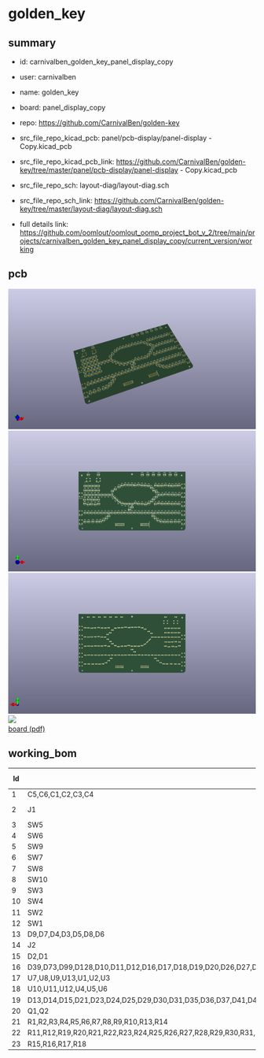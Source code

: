 # golden_key
 
## summary 
* id: carnivalben_golden_key_panel_display_copy
* user: carnivalben
* name: golden_key
* board: panel_display_copy
* repo: https://github.com/CarnivalBen/golden-key
* src_file_repo_kicad_pcb: panel/pcb-display/panel-display - Copy.kicad_pcb
* src_file_repo_kicad_pcb_link: https://github.com/CarnivalBen/golden-key/tree/master/panel/pcb-display/panel-display - Copy.kicad_pcb


* src_file_repo_sch: layout-diag/layout-diag.sch
* src_file_repo_sch_link: https://github.com/CarnivalBen/golden-key/tree/master/layout-diag/layout-diag.sch
* full details link: https://github.com/oomlout/oomlout_oomp_project_bot_v_2/tree/main/projects/carnivalben_golden_key_panel_display_copy/current_version/working  



## pcb  
![](working_3d_600.png) 
![](working_3d_front_600.png)  
![](working_3d_back_600.png)  
![](working_600.png)  
[board (pdf)](working.pdf)  

## working_bom
| Id | Designator | Footprint | Quantity | Designation | Supplier and ref |  | None | 
| --- | --- | --- | --- | --- | --- | --- | --- | 
| 1 | C5,C6,C1,C2,C3,C4 | C_Disc_D3.0mm_W1.6mm_P2.50mm | 6 | 10nF |  |  | [''] | 
| 2 | J1 | Pin_Header_Straight_2x06_Pitch2.54mm | 1 | PUSH-BUTTON |  |  | [''] | 
| 3 | SW5 | SW_PUSH_6mm_4pin | 1 | BUTTON B |  |  | [''] | 
| 4 | SW6 | SW_PUSH_6mm_4pin | 1 | BUTTON C |  |  | [''] | 
| 5 | SW9 | SW_PUSH_6mm_4pin | 1 | BUTTON H |  |  | [''] | 
| 6 | SW7 | SW_PUSH_6mm_4pin | 1 | BUTTON G |  |  | [''] | 
| 7 | SW8 | SW_PUSH_6mm_4pin | 1 | BUTTON D |  |  | [''] | 
| 8 | SW10 | SW_PUSH_6mm_4pin | 1 | BUTTON E |  |  | [''] | 
| 9 | SW3 | SW_PUSH_6mm_4pin | 1 | BUTTON A |  |  | [''] | 
| 10 | SW4 | SW_PUSH_6mm_4pin | 1 | BUTTON F |  |  | [''] | 
| 11 | SW2 | SW_PUSH_6mm_4pin | 1 | BUTTON J |  |  | [''] | 
| 12 | SW1 | SW_PUSH_6mm_4pin | 1 | BUTTON I |  |  | [''] | 
| 13 | D9,D7,D4,D3,D5,D8,D6 | LED_D5.0mm | 7 | WHITE |  |  | [''] | 
| 14 | J2 | Pin_Header_Straight_2x06_Pitch2.54mm | 1 | POWER |  |  | [''] | 
| 15 | D2,D1 | LED_D5.0mm | 2 | YELLOW |  |  | [''] | 
| 16 | D39,D73,D99,D128,D10,D11,D12,D16,D17,D18,D19,D20,D26,D27,D28,D32,D33,D34,D38,D40,D44,D45,D46,D47,D48,D56,D57,D58,D59,D60,D62,D72,D74,D75,D76,D77,D84,D85,D86,D87,D90,D91,D92,D93,D98,D100,D101,D107,D108,D109,D110,D114,D115,D116,D121,D122,D125,D127,D129,D130,D131,D139,D140,D141,D142,D117,D22 | LED_D5.0mm | 67 | GREEN |  |  | [''] | 
| 17 | U7,U8,U9,U13,U1,U2,U3 | DIP-16_W7.62mm_LongPads | 7 | ULN2003A |  |  | [''] | 
| 18 | U10,U11,U12,U4,U5,U6 | DIP-16_W7.62mm_LongPads | 6 | 74HC595 |  |  | [''] | 
| 19 | D13,D14,D15,D21,D23,D24,D25,D29,D30,D31,D35,D36,D37,D41,D43,D50,D51,D52,D53,D54,D55,D61,D63,D64,D66,D67,D68,D69,D70,D71,D78,D79,D80,D81,D82,D83,D88,D89,D94,D95,D96,D97,D102,D103,D104,D105,D106,D111,D112,D113,D118,D119,D120,D123,D124,D132,D133,D134,D135,D136,D137,D144,D65 | LED_D5.0mm | 63 | RED |  |  | [''] | 
| 20 | Q1,Q2 | TO-92_Inline_Wide | 2 | 2N2222 |  |  | [''] | 
| 21 | R1,R2,R3,R4,R5,R6,R7,R8,R9,R10,R13,R14 | R_Axial_DIN0207_L6.3mm_D2.5mm_P10.16mm_Horizontal | 12 | 10K |  |  | [''] | 
| 22 | R11,R12,R19,R20,R21,R22,R23,R24,R25,R26,R27,R28,R29,R30,R31,R32,R33,R34,R35,R36,R37,R38,R39,R40,R41,R42,R43,R44,R45,R46,R47,R48,R49,R50,R51,R52,R53,R54,R55,R56,R57,R58,R59,R60,R61,R62,R63,R64,R65,R66,R67,R68 | R_Axial_DIN0207_L6.3mm_D2.5mm_P10.16mm_Horizontal | 52 | 4.7K |  |  | [''] | 
| 23 | R15,R16,R17,R18 | R_Axial_DIN0207_L6.3mm_D2.5mm_P10.16mm_Horizontal | 4 | 400R |  |  | [''] | 




